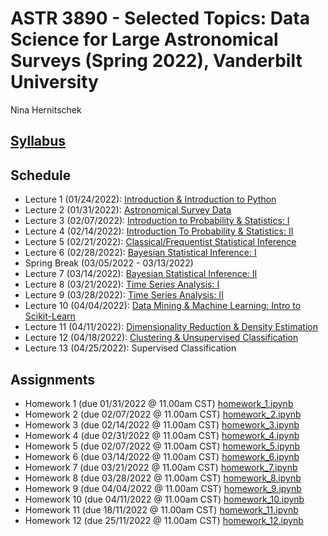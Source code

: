 # ASTR 3890 - Selected Topics: Data Science for Large Astronomical Surveys (Spring 2022), Vanderbilt University

Nina Hernitschek

## [Syllabus](astr3890_syllabus.pdf)

## Schedule

* Lecture 1 (01/24/2022): [Introduction & Introduction to Python](class_notebooks/lecture_1.ipynb)
* Lecture 2 (01/31/2022): [Astronomical Survey Data](class_notebooks/lecture_2.ipynb)
* Lecture 3 (02/07/2022): [Introduction to Probability & Statistics: I](class_notebooks/lecture_3.ipynb)
* Lecture 4 (02/14/2022): [Introduction To Probability & Statistics: II](class_notebooks/lecture_4.ipynb)
* Lecture 5 (02/21/2022): [Classical/Frequentist Statistical Inference](class_notebooks/lecture_5.ipynb)
* Lecture 6 (02/28/2022): [Bayesian Statistical Inference: I](class_notebooks/lecture_6.ipynb)
* Spring Break (03/05/2022 - 03/13/2022)
* Lecture 7 (03/14/2022): [Bayesian Statistical Inference: II](class_notebooks/lecture_7.ipynb)
* Lecture 8 (03/21/2022): [Time Series Analysis: I](class_notebooks/lecture_8.ipynb)
* Lecture 9 (03/28/2022): [Time Series Analysis: II](class_notebooks/lecture_9.ipynb)
* Lecture 10 (04/04/2022): [Data Mining \& Machine Learning: Intro to Scikit-Learn](class_notebooks/lecture_10.ipynb)
* Lecture 11 (04/11/2022): [Dimensionality Reduction & Density Estimation](class_notebooks/lecture_11.ipynb)
* Lecture 12 (04/18/2022): [Clustering & Unsupervised Classification](class_notebooks/lecture_12.ipynb)
* Lecture 13 (04/25/2022): Supervised Classification

## Assignments

* Homework 1 (due 01/31/2022 @ 11.00am CST) [homework_1.ipynb](homework_notebooks/homework_1.ipynb)
* Homework 2 (due 02/07/2022 @ 11.00am CST) [homework_2.ipynb](homework_notebooks/homework_2.ipynb)
* Homework 3 (due 02/14/2022 @ 11.00am CST) [homework_3.ipynb](homework_notebooks/homework_3.ipynb)
* Homework 4 (due 02/31/2022 @ 11.00am CST) [homework_4.ipynb](homework_notebooks/homework_4.ipynb)
* Homework 5 (due 02/07/2022 @ 11.00am CST) [homework_5.ipynb](homework_notebooks/homework_5.ipynb)
* Homework 6 (due 03/14/2022 @ 11.00am CST) [homework_6.ipynb](homework_notebooks/homework_6.ipynb)
* Homework 7 (due 03/21/2022 @ 11.00am CST) [homework_7.ipynb](homework_notebooks/homework_7.ipynb)
* Homework 8 (due 03/28/2022 @ 11.00am CST) [homework_8.ipynb](homework_notebooks/homework_8.ipynb)
* Homework 9 (due 04/04/2022 @ 11.00am CST) [homework_9.ipynb](homework_notebooks/homework_9.ipynb)
* Homework 10 (due 04/11/2022 @ 11.00am CST) [homework_10.ipynb](homework_notebooks/homework_10.ipynb)
* Homework 11 (due 18/11/2022 @ 11.00am CST) [homework_11.ipynb](homework_notebooks/homework_11.ipynb)
* Homework 12 (due 25/11/2022 @ 11.00am CST) [homework_12.ipynb](homework_notebooks/homework_12.ipynb)
